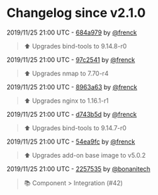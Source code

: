 # Changelog since v2.1.0

2019/11/25 21:00 UTC - [684a979](https://github.com/hassio-addons/addon-ide/commit/684a979ba7c121bb676a9c6bedc1e3853914a8a6) by [@frenck](https://github.com/frenck)
> :arrow_up: Upgrades bind-tools to 9.14.8-r0 

2019/11/25 21:00 UTC - [97c2541](https://github.com/hassio-addons/addon-ide/commit/97c2541d1c3a4c4eac59a8fb24f6b4328f6c4834) by [@frenck](https://github.com/frenck)
> :arrow_up: Upgrades nmap to 7.70-r4 

2019/11/25 21:00 UTC - [8963a63](https://github.com/hassio-addons/addon-ide/commit/8963a63d5536804b464ad04876d0dc6257c879a8) by [@frenck](https://github.com/frenck)
> :arrow_up: Upgrades nginx to 1.16.1-r1 

2019/11/25 21:00 UTC - [d743b5d](https://github.com/hassio-addons/addon-ide/commit/d743b5da4c11430d216e08036795af2c719e1341) by [@frenck](https://github.com/frenck)
> :arrow_up: Upgrades bind-tools to 9.14.7-r0 

2019/11/25 21:00 UTC - [54ea9fc](https://github.com/hassio-addons/addon-ide/commit/54ea9fc102aa4792322a48a37b506d79bd8f3c1e) by [@frenck](https://github.com/frenck)
> :arrow_up: Upgrades add-on base image to v5.0.2 

2019/11/25 21:00 UTC - [2257535](https://github.com/hassio-addons/addon-ide/commit/22575359539fcc50fd2286c6b64da3fde10e3f2a) by [@bonanitech](https://github.com/bonanitech)
> :books: Component > Integration (#42) 

